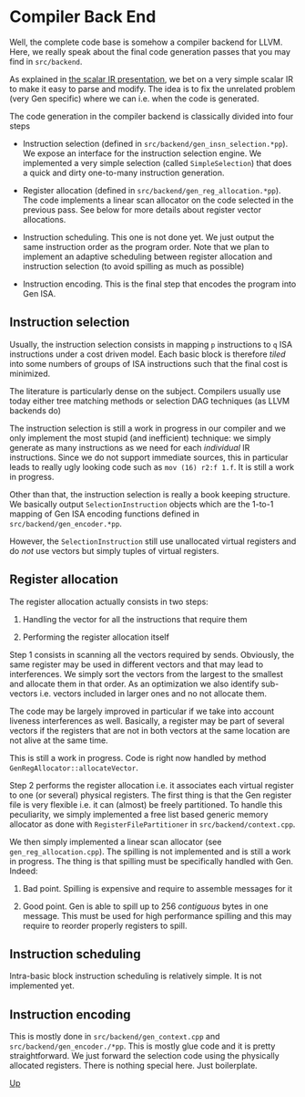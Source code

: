 Compiler Back End
=================

Well, the complete code base is somehow a compiler backend for LLVM. Here, we
really speak about the final code generation passes that you may find in
`src/backend`.

As explained in [the scalar IR presentation](./gen_ir.html), we bet on a very
simple scalar IR to make it easy to parse and modify. The idea is to fix the
unrelated problem (very Gen specific) where we can i.e. when the code is
generated.

The code generation in the compiler backend is classically divided into four
steps

- Instruction selection (defined in `src/backend/gen_insn_selection.*pp`). We
  expose an interface for the instruction selection engine. We implemented a
  very simple selection (called `SimpleSelection`) that does a quick and dirty
  one-to-many instruction generation.

- Register allocation (defined in `src/backend/gen_reg_allocation.*pp`). The
  code implements a linear scan allocator on the code selected in the previous
  pass. See below for more details about register vector allocations.

- Instruction scheduling. This one is not done yet. We just output the same
  instruction order as the program order. Note that we plan to implement an
  adaptive scheduling between register allocation and instruction  selection (to
  avoid spilling as much as possible)

- Instruction encoding. This is the final step that encodes the program into Gen
  ISA.

Instruction selection
---------------------

Usually, the instruction selection consists in mapping `p` instructions to `q`
ISA instructions under a cost driven model. Each basic block is therefore _tiled_
into some numbers of groups of ISA instructions such that the final cost is
minimized.

The literature is particularly dense on the subject. Compilers usually use today
either tree matching methods or selection DAG techniques (as LLVM backends do)

The instruction selection is still a work in progress in our compiler and we
only implement the most stupid (and inefficient) technique: we simply generate
as many instructions as we need for each _individual_ IR instructions. Since we
do not support immediate sources, this in particular leads to really ugly
looking code such as `mov (16) r2:f 1.f`. It is still a work in progress.

Other than that, the instruction selection is really a book keeping structure.
We basically output `SelectionInstruction` objects which are the 1-to-1 mapping
of Gen ISA encoding functions defined in `src/backend/gen_encoder.*pp`.

However, the `SelectionInstruction` still use unallocated virtual registers and
do *not* use vectors but simply tuples of virtual registers.

Register allocation
-------------------

The register allocation actually consists in two steps:

1. Handling the vector for all the instructions that require them

2. Performing the register allocation itself

Step 1 consists in scanning all the vectors required by sends. Obviously, the
same register may be used in different vectors and that may lead to
interferences. We simply sort the vectors from the largest to the smallest and
allocate them in that order. As an optimization we also identify sub-vectors
i.e. vectors included in larger ones and no not allocate them.

The code may be largely improved in particular if we take into account liveness
interferences as well. Basically, a register may be part of several vectors if the
registers that are not in both vectors at the same location are not alive at the
same time.

This is still a work in progress. Code is right now handled by method
`GenRegAllocator::allocateVector`.

Step 2 performs the register allocation i.e. it associates each virtual register
to one (or several) physical registers. The first thing is that the Gen register
file is very flexible i.e. it can (almost) be freely partitioned. To handle this
peculiarity, we simply implemented a free list based generic memory allocator as
done with `RegisterFilePartitioner` in `src/backend/context.cpp`.

We then simply implemented a linear scan allocator (see
`gen_reg_allocation.cpp`). The spilling is not implemented and is still a work
in progress. The thing is that spilling must be specifically handled with Gen.
Indeed:

1. Bad point. Spilling is expensive and require to assemble messages for it

2. Good point. Gen is able to spill up to 256 _contiguous_ bytes in one message.
This must be used for high performance spilling and this may require to reorder
properly registers to spill.

Instruction scheduling
----------------------

Intra-basic block instruction scheduling is relatively simple. It is not
implemented yet.

Instruction encoding
--------------------

This is mostly done in `src/backend/gen_context.cpp` and
`src/backend/gen_encoder./*pp`. This is mostly glue code and it is pretty
straightforward. We just forward the selection code using the physically
allocated registers. There is nothing special here. Just boilerplate.

[Up](../README.html)

